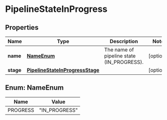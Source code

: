 # PipelineStateInProgress

## Properties
Name | Type | Description | Notes
------------ | ------------- | ------------- | -------------
**name** | [**NameEnum**](#NameEnum) | The name of pipeline state (IN_PROGRESS). |  [optional]
**stage** | [**PipelineStateInProgressStage**](PipelineStateInProgressStage.md) |  |  [optional]

<a name="NameEnum"></a>
## Enum: NameEnum
Name | Value
---- | -----
PROGRESS | &quot;IN_PROGRESS&quot;
